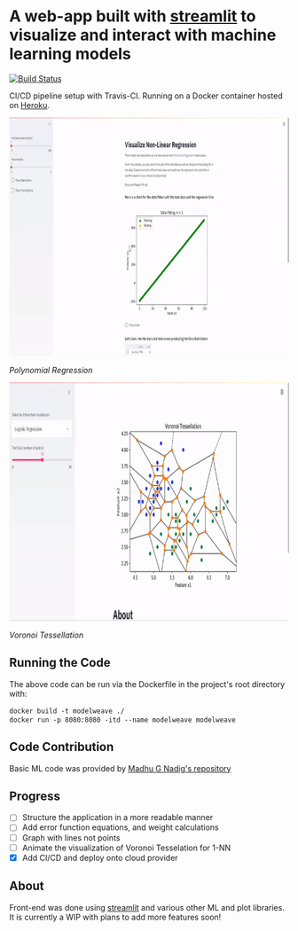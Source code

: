 # A web-app built with [streamlit](https://streamlit.io) to visualize and interact with machine learning models

[![Build Status](https://travis-ci.com/eric-li18/modelweave.svg?branch=master)](https://travis-ci.com/eric-li18/modelweave)


CI/CD pipeline setup with Travis-CI. Running on a Docker container hosted on [ Heroku](https://modelweave.herokuapp.com/).

<img src="./images/reg.gif" alt="demo" width="818" height="430"/>

_Polynomial Regression_

<img src="./images/voronoi.gif" alt="demo" width="818" height="430"/>


_Voronoi Tessellation_

## Running the Code
The above code can be run via the Dockerfile in the project's root directory with:
```
docker build -t modelweave ./
docker run -p 8080:8080 -itd --name modelweave modelweave
```

## Code Contribution
Basic ML code was provided by [Madhu G Nadig's repository](https://github.com/madhug-nadig/Machine-Learning-Algorithms-from-Scratch)

## Progress
- [ ] Structure the application in a more readable manner
- [ ] Add error function equations, and weight calculations
- [ ] Graph with lines not points
- [ ] Animate the visualization of Voronoi Tesselation for 1-NN
- [x] Add CI/CD and deploy onto cloud provider

## About
Front-end was done using [streamlit](https://streamlit.io) and various other ML and plot libraries. It is currently a WIP with plans to add more features soon!

<!---A practice in utilizing linear regression to predict a candidates GPA based on SAT scores

Dataset was taken from [here](https://www.kaggle.com/luddarell/101-simple-linear-regressioncsv)

![Training Data](./images/training.jpg)
![Testing Data](./images/testing.jpg)


_Training vs. Testing data based on the same regression line (green)_

## Background
This dataset is based on the 2400 SAT score which was [changed in 2005](https://www.nytimes.com/2002/06/23/us/new-sat-writing-test-is-planned.html) to include a new writing section graded out of 800 points (hence the 800 point increase from the previous 1600 points), and then [changed once again in March of 2014](https://apps.washingtonpost.com/g/page/local/key-shifts-of-the-sat-redesign/858/), with one of the changes being a return to the 1600-point system that was previously used. The first updated exam was administered in March of 2016.

--->
